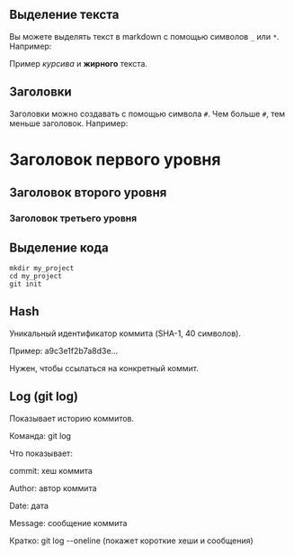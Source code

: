 

## __Выделение текста__

Вы можете выделять текст в markdown с помощью символов `_` или `*`. Например:

Пример _курсива_ и **жирного** текста.

## Заголовки

Заголовки можно создавать с помощью символа `#`. Чем больше `#`, тем меньше заголовок. Например:

# Заголовок первого уровня
## Заголовок второго уровня
### Заголовок третьего уровня

## Выделение кода



``` 
mkdir my_project
cd my_project
git init
```


## Hash
Уникальный идентификатор коммита (SHA-1, 40 символов).

Пример: a9c3e1f2b7a8d3e...

Нужен, чтобы ссылаться на конкретный коммит.

## Log (git log)

Показывает историю коммитов.

Команда: git log

Что показывает:

commit: хеш коммита

Author: автор коммита

Date: дата

Message: сообщение коммита

Кратко: git log --oneline (покажет короткие хеши и сообщения)